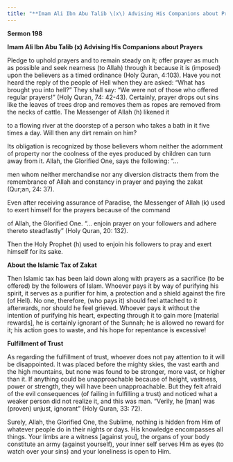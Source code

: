 ```yaml
---
title: "**Imam Ali Ibn Abu Talib \(x\) Advising His Companions about Prayers**" 
---
```

**Sermon 198**

**Imam Ali Ibn Abu Talib \(x\) Advising His Companions about Prayers**

Pledge to uphold prayers and to remain steady on it; offer prayer as much as possible and seek nearness \(to Allah\) through it because it is \(imposed\) upon the believers as a timed ordinance \(Holy Quran, 4:103\)\. Have you not heard the reply of the people of Hell when they are asked: “What has brought you into hell?” They shall say: “We were not of those who offered regular prayers\!” \(Holy Quran, 74: 42\-43\)\. Certainly, prayer drops out sins like the leaves of trees drop and removes them as ropes are removed from the necks of cattle\. The Messenger of Allah \(h\) likened it

to a flowing river at the doorstep of a person who takes a bath in it five times a day\. Will then any dirt remain on him?

Its obligation is recognized by those believers whom neither the adornment of property nor the coolness of the eyes produced by children can turn away from it\. Allah, the Glorified One, says the following: “\.\.\.

men whom neither merchandise nor any diversion distracts them from the remembrance of Allah and constancy in prayer and paying the zakat \(Qur;an, 24: 37\)\.

<a id="page678"></a>Even after receiving assurance of Paradise, the Messenger of Allah \(k\) used to exert himself for the prayers because of the command

of Allah, the Glorified One\. “\.\.\. enjoin prayer on your followers and adhere thereto steadfastly” \(Holy Quran, 20: 132\)\.

Then the Holy Prophet \(h\) used to enjoin his followers to pray and exert himself for its sake\.

**About the Islamic Tax of Zakat**

Then Islamic tax has been laid down along with prayers as a sacrifice \(to be offered\) by the followers of Islam\. Whoever pays it by way of purifying his spirit, it serves as a purifier for him, a protection and a shield against the fire \(of Hell\)\. No one, therefore, \(who pays it\) should feel attached to it afterwards, nor should he feel grieved\. Whoever pays it without the intention of purifying his heart, expecting through it to gain more \[material rewards\], he is certainly ignorant of the Sunnah; he is allowed no reward for it; his action goes to waste, and his hope for repentance is excessive\!

**Fulfillment of Trust**

As regarding the fulfillment of trust, whoever does not pay attention to it will be disappointed\. It was placed before the mighty skies, the vast earth and the high mountains, but none was found to be stronger, more vast, or higher than it\. If anything could be unapproachable because of height, vastness, power or strength, they will have been unapproachable\. But they felt afraid of the evil consequences \(of failing in fulfilling a trust\) and noticed what a weaker person did not realize it, and this was man\. “Verily, he \[man\] was \(proven\) unjust, ignorant” \(Holy Quran, 33: 72\)\.

Surely, Allah, the Glorified One, the Sublime, nothing is hidden from Him of whatever people do in their nights or days\. His knowledge encompasses all things\. Your limbs are a witness \[against you\], the organs of your body constitute an army \(against yourself\), your inner self serves Him as eyes \(to watch over your sins\) and your loneliness is open to Him\.

<a id="page679"></a>

